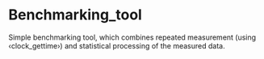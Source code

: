 # Benchmarking_tool
Simple benchmarking tool, which combines repeated measurement (using ‹clock_gettime›) and statistical processing of the measured data.
